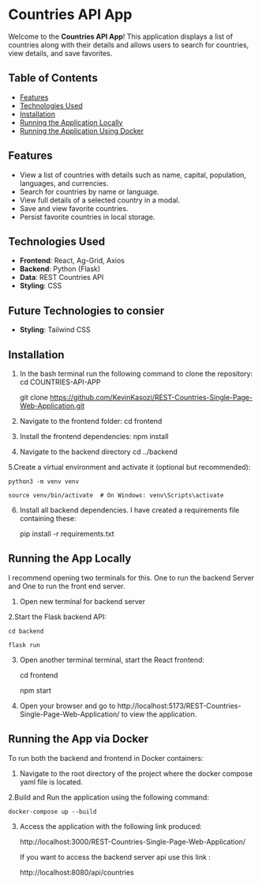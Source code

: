 # Countries API App

Welcome to the **Countries API App**! This application displays a list of countries along with their details and allows users to search for countries, view details, and save favorites.

## Table of Contents
- [Features](#features)
- [Technologies Used](#technologies-used)
- [Installation](#installation)
- [Running the Application Locally](#running-the-application-locally)
- [Running the Application Using Docker](#running-the-application-using-docker)

## Features
- View a list of countries with details such as name, capital, population, languages, and currencies.
- Search for countries by name or language.
- View full details of a selected country in a modal.
- Save and view favorite countries.
- Persist favorite countries in local storage.

## Technologies Used
- **Frontend**: React, Ag-Grid, Axios
- **Backend**: Python (Flask)
- **Data**: REST Countries API
- **Styling**: CSS

## Future Technologies to consier
- **Styling**: Tailwind CSS

## Installation

1. In the bash terminal run the following command to clone the repository:
    cd COUNTRIES-API-APP

    git clone https://github.com/KevinKasozi/REST-Countries-Single-Page-Web-Application.git
   
2. Navigate to the frontend folder:
    cd frontend

3. Install the frontend dependencies:
    npm install

4. Navigate to the backend directory
    cd ../backend

5.Create a virtual environment and activate it (optional but recommended):
    
    python3 -m venv venv

    source venv/bin/activate  # On Windows: venv\Scripts\activate

6. Install all backend dependencies. I have created a requirements file containing these:

    pip install -r requirements.txt

##  Running the App Locally
I recommend opening two terminals for this. One to run the backend Server and One to run the front end server.

1. Open new terminal for backend server

2.Start the Flask backend API:

    cd backend

    flask run

3. Open another terminal terminal, start the React frontend:

    cd frontend

    npm start

3. Open your browser and go to http://localhost:5173/REST-Countries-Single-Page-Web-Application/ to view the application.

##  Running the App via Docker

To run both the backend and frontend in Docker containers:

1. Navigate to the root directory of the project where the docker compose yaml file is located.

2.Build and Run the application using the following command: 

    docker-compose up --build

3. Access the application with the following link produced:

    http://localhost:3000/REST-Countries-Single-Page-Web-Application/

    If you want to access the backend server api use this link :

    http://localhost:8080/api/countries
